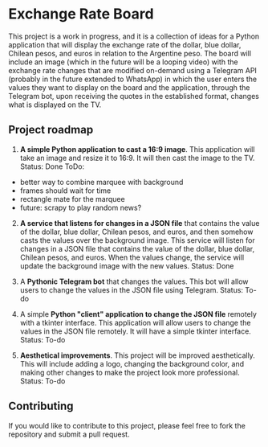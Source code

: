 # Exchange Rate Board
This project is a work in progress, and it is a collection of ideas for a Python application that will display the exchange rate of the dollar, blue dollar, Chilean pesos, and euros in relation to the Argentine peso. The board will include an image (which in the future will be a looping video) with the exchange rate changes that are modified on-demand using a Telegram API (probably in the future extended to WhatsApp) in which the user enters the values they want to display on the board and the application, through the Telegram bot, upon receiving the quotes in the established format, changes what is displayed on the TV.

## Project roadmap
1. **A simple Python application to cast a 16:9 image**.
This application will take an image and resize it to 16:9. It will then cast the image to the TV.
Status: Done
ToDo:
- better way to combine marquee with background
- frames should wait for time
- rectangle mate for the marquee
- future: scrapy to play random news?

2. **A service that listens for changes in a JSON file** that contains the value of the dollar, blue dollar, Chilean pesos, and euros, and then somehow casts the values over the background image.
This service will listen for changes in a JSON file that contains the value of the dollar, blue dollar, Chilean pesos, and euros. When the values change, the service will update the background image with the new values.
Status: Done

3. A **Pythonic Telegram bot** that changes the values.
This bot will allow users to change the values in the JSON file using Telegram.
Status: To-do

4. A simple **Python "client" application to change the JSON file** remotely with a tkinter interface.
This application will allow users to change the values in the JSON file remotely. It will have a simple tkinter interface.
Status: To-do

5. **Aesthetical improvements**.
This project will be improved aesthetically. This will include adding a logo, changing the background color, and making other changes to make the project look more professional.
Status: To-do

## Contributing
If you would like to contribute to this project, please feel free to fork the repository and submit a pull request.

